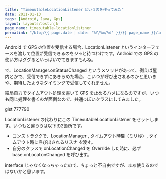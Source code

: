 ```yaml
---
title: "TimeoutableLocationListener というのを作ってみた"
date: 2011-01-13
tags: [Android, Java, Gps]
layout: layouts/post.njk
page_name: timeoutable-locationlistener
permalink: "/blog/{{ page.date | date: '%Y/%m/%d' }}/{{ page_name }}/index.html"
---
```

Android で GPS の位置を受信する場合、LocationListener というインターフェースを渡して位置が受信できるのをジッと待つわけです。Android での GPS の使い方はググるといっぱいでてきますもんね。
<!--more-->

で、LocationManager.onStatusChanged というメソッドがあって、例えば屋内とかで、受信できずにあきらめた場合、こいつが呼び出されるのかと思いきや、期待したようなタイミングで受信してくれません。

結局自力でタイムアウト処理を書いて GPS を止めるハメになるのですが、いつも同じ処理を書くのが面倒なので、共通っぽいクラスにしてみました。

gist 777790

LocationListener の代わりにこの TimeoutableLocationListener をセットします。いつもと違うのは以下の2箇所です。

* コンストラクタで、LocationManager , タイムアウト時間（ミリ秒）, タイムアウト時に呼び出されるリスナ を渡す。
* 自分のクラスで onLocationChanged を Override した時に、必ず base.onLocationChanged を呼び出す。

interface じゃなくなっちゃったので、ちょっと不自由ですが、まあ使えるのではないかと思います。